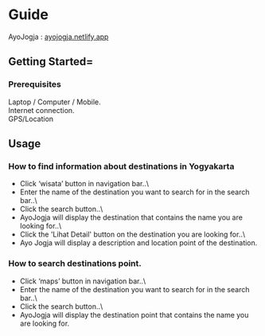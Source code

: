 # Guide
AyoJogja : [ayojogja.netlify.app](http://ayojogja.netlify.app)

## Getting Started=
### Prerequisites
Laptop / Computer / Mobile.\
Internet connection.\
GPS/Location

## Usage
### How to find information about destinations in Yogyakarta
- Click ‘wisata’ button in navigation bar..\
- Enter the name of the destination you want to search for in the search bar..\
- Click the search button..\
- AyoJogja will display the destination that contains the name you are looking for..\
- Click the 'Lihat Detail' button on the destination you are looking for..\
- Ayo Jogja will display a description and location point of the destination.

### How to search destinations point.
- Click ‘maps’ button in navigation bar..\
- Enter the name of the destination you want to search for in the search bar..\
- Click the search button..\
- AyoJogja will display the destination point that contains the name you are looking for.
